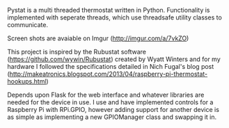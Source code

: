 Pystat is a multi threaded thermostat written in Python.
Functionality is implemented with seperate threads, which use threadsafe utility
classes to communicate.

Screen shots are avaiable on Imgur (http://imgur.com/a/7vkZO)

This project is inspired by the Rubustat software
(https://github.com/wywin/Rubustat) created by Wyatt Winters and for my hardware
I followed the specifications detailed in Nich Fugal's blog post
(http://makeatronics.blogspot.com/2013/04/raspberry-pi-thermostat-hookups.html)

Depends upon Flask for the web interface and whatever libraries are needed for
the device in use. I use and have implemented controls for a Raspberry Pi with
RPi.GPIO, however adding support for another device is as simple as implementing
a new GPIOManager class and swapping it in.